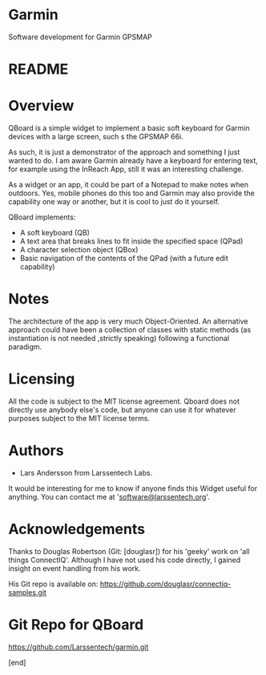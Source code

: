 # Garmin
Software development for Garmin GPSMAP

README
======

Overview
========
QBoard is a simple widget to implement a basic soft keyboard for Garmin devices with a large screen, such s the GPSMAP 66i.

As such, it is just a demonstrator of the approach and something I just wanted to do. I am aware Garmin already have a keyboard for entering text, for example using the InReach App, still it was an interesting challenge.

As a widget or an app, it could be part of a Notepad to make notes when outdoors. Yes, mobile phones do this too and Garmin may also provide the capability one way or another, but it is cool to just do it yourself.

QBoard implements:
- A soft keyboard (QB)
- A text area that breaks lines to fit inside the specified space (QPad)
- A character selection object (QBox)
- Basic navigation of the contents of the QPad (with a future edit capability)

Notes
=====
The architecture of the app is very much Object-Oriented. An alternative approach could have been a collection of classes with static methods (as instantiation is not needed ,strictly speaking) following a functional paradigm. 

Licensing
=========
All the code is subject to the MIT license agreement. Qboard does not directly use anybody else's code, but anyone can use it for whatever purposes subject to the MIT license terms.

Authors
=======
- Lars Andersson from Larssentech Labs. 

It would be interesting for me to know if anyone finds this Widget useful for anything. You can contact me at 'software@larssentech.org'.

Acknowledgements
================
Thanks to Douglas Robertson (Git: [douglasr]) for his 'geeky' work on 'all things ConnectIQ'. Although I have not used his code directly, I gained insight on event handling from his work.

His Git repo is available on: https://github.com/douglasr/connectiq-samples.git

Git Repo for QBoard
===================
https://github.com/Larssentech/garmin.git

[end]

